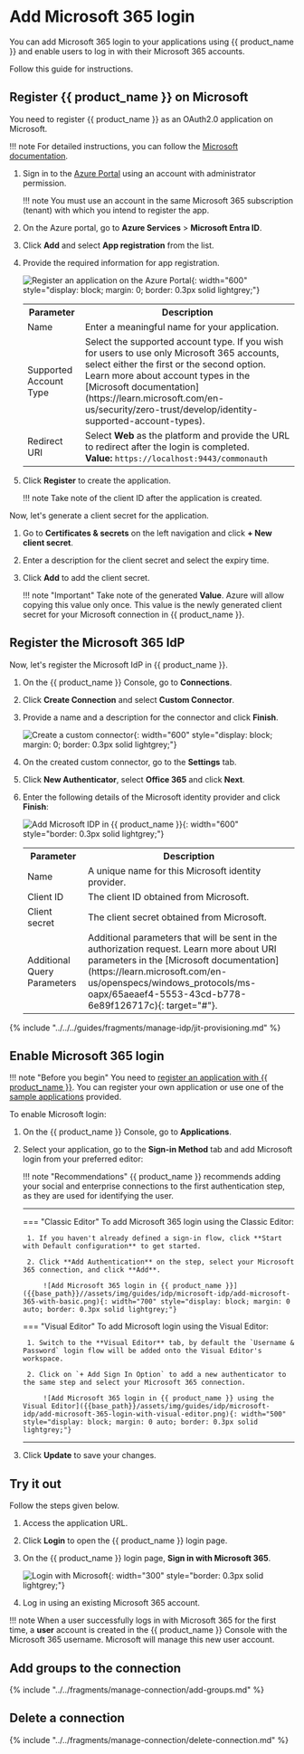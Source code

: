 # Add Microsoft 365 login

You can add Microsoft 365 login to your applications using {{ product_name }} and enable users to log in with their Microsoft 365 accounts.

Follow this guide for instructions.


## Register {{ product_name }} on Microsoft
You need to register {{ product_name }} as an OAuth2.0 application on Microsoft.

!!! note
    For detailed instructions, you can follow the [Microsoft documentation](https://learn.microsoft.com/en-us/power-apps/developer/data-platform/walkthrough-register-app-azure-active-directory).

1. Sign in to the [Azure Portal](https://portal.azure.com/) using an account with administrator permission.

    !!! note
        You must use an account in the same Microsoft 365 subscription (tenant) with which you intend to register the app.

2. On the Azure portal, go to **Azure Services** > **Microsoft Entra ID**.

3. Click **Add** and select **App registration** from the list.

4. Provide the required information for app registration.

    ![Register an application on the Azure Portal]({{base_path}}/assets/img/guides/idp/microsoft-idp/register-an-application-microsoft-365.png){: width="600" style="display: block; margin: 0; border: 0.3px solid lightgrey;"}

    <table>
        <tr>
            <th>Parameter</th>
            <th>Description</th>
        </tr>
        <tr>
            <td>Name</td>
            <td>Enter a meaningful name for your application.</td>
        </tr>
        <tr>
            <td>Supported Account Type</td>
            <td>Select the supported account type. If you wish for users to use only Microsoft 365 accounts, select either the first or the second option. Learn more about account types in the [Microsoft documentation](https://learn.microsoft.com/en-us/security/zero-trust/develop/identity-supported-account-types).
        </tr>
        <tr>
            <td>Redirect URI</td>
             <td>Select <b>Web</b> as the platform and provide the URL to redirect after the login is completed.<br><b>Value:</b> <code>https://localhost:9443/commonauth</code></td>
        </tr>
    </table>

5. Click **Register** to create the application.

    !!! note
        Take note of the client ID after the application is created.

Now, let's generate a client secret for the application.

1. Go to **Certificates & secrets** on the left navigation and click **+ New client secret**.

2. Enter a description for the client secret and select the expiry time.

3. Click **Add** to add the client secret.

    !!! note "Important"
        Take note of the generated **Value**. Azure will allow copying this value only once. This value is the newly generated client secret for your Microsoft connection in {{ product_name }}.


## Register the Microsoft 365 IdP

Now, let's register the Microsoft IdP in {{ product_name }}.

1. On the {{ product_name }} Console, go to **Connections**.

2. Click **Create Connection** and select **Custom Connector**.

3. Provide a name and a description for the connector and click **Finish**.

      ![Create a custom connector]({{base_path}}/assets/img/samples/microsoft-365-custom-connector.png){: width="600" style="display: block; margin: 0; border: 0.3px solid lightgrey;"}

4. On the created custom connector, go to the **Settings** tab.

5. Click **New Authenticator**, select **Office 365** and click **Next**.

6. Enter the following details of the Microsoft identity provider and click **Finish**:

    ![Add Microsoft IDP in {{ product_name }}]({{base_path}}/assets/img/guides/idp/microsoft-idp/add-microsoft-365-idp.png){: width="600" style="border: 0.3px solid lightgrey;"}

    <table>
      <tr>
        <th>Parameter</th>
        <th>Description</th>
      </tr>
      <tr>
        <td>Name</td>
        <td>A unique name for this Microsoft identity provider.</td>
      </tr>
      <tr>
          <td>Client ID</td>
          <td>The client ID obtained from Microsoft.</td>
      </tr>
      <tr>
          <td>Client secret</td>
          <td>The client secret obtained from Microsoft.</td>
      </tr>
      <tr>
          <td>Additional Query Parameters</td>
          <td>Additional parameters that will be sent in the authorization request. Learn more about URI parameters in the [Microsoft documentation](https://learn.microsoft.com/en-us/openspecs/windows_protocols/ms-oapx/65aeaef4-5553-43cd-b778-6e89f126717c){: target="#"}.

      </tr>
    </table>  

{% include "../../../guides/fragments/manage-idp/jit-provisioning.md" %}


## Enable Microsoft 365 login

!!! note "Before you begin"
    You need to [register an application with {{ product_name }}]({{base_path}}/guides/applications/). You can register your own application or use one of the [sample applications]({{base_path}}/get-started/try-samples/) provided.

To enable Microsoft login:

1. On the {{ product_name }} Console, go to **Applications**.

2. Select your application, go to the **Sign-in Method** tab and add Microsoft login from your preferred editor:

    !!! note "Recommendations"
        {{ product_name }} recommends adding your social and enterprise connections to the first authentication step, as they are used for identifying the user.

    ---
    === "Classic Editor"
        To add Microsoft 365 login using the Classic Editor:

        1. If you haven't already defined a sign-in flow, click **Start with Default configuration** to get started.

        2. Click **Add Authentication** on the step, select your Microsoft 365 connection, and click **Add**.

            ![Add Microsoft 365 login in {{ product_name }}]({{base_path}}//assets/img/guides/idp/microsoft-idp/add-microsoft-365-with-basic.png){: width="700" style="display: block; margin: 0 auto; border: 0.3px solid lightgrey;"}

    === "Visual Editor"
        To add Microsoft login using the Visual Editor:

        1. Switch to the **Visual Editor** tab, by default the `Username & Password` login flow will be added onto the Visual Editor's workspace.

        2. Click on `+ Add Sign In Option` to add a new authenticator to the same step and select your Microsoft 365 connection.

            ![Add Microsoft 365 login in {{ product_name }} using the Visual Editor]({{base_path}}/assets/img/guides/idp/microsoft-idp/add-microsoft-365-login-with-visual-editor.png){: width="500" style="display: block; margin: 0 auto; border: 0.3px solid lightgrey;"}

    ---

3. Click **Update** to save your changes.

## Try it out

Follow the steps given below.

1. Access the application URL.

2. Click **Login** to open the {{ product_name }} login page.

3. On the {{ product_name }} login page, **Sign in with Microsoft 365**.

    ![Login with Microsoft]({{base_path}}/assets/img/guides/idp/microsoft-idp/sign-in-with-microsoft-365.png){: width="300" style="border: 0.3px solid lightgrey;"}

4. Log in using an existing Microsoft 365 account.

!!! note
    When a user successfully logs in with Microsoft 365 for the first time, a **user** account is created in the {{ product_name }} Console with the Microsoft 365 username. Microsoft will manage this new user account.

## Add groups to the connection

{% include "../../fragments/manage-connection/add-groups.md" %}

## Delete a connection

{% include "../../fragments/manage-connection/delete-connection.md" %}